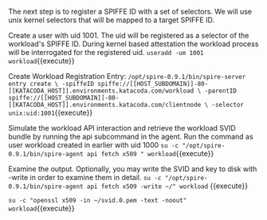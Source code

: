 
The next step is to register a SPIFFE ID with a set of selectors. We will use unix kernel selectors that will be mapped to a target SPIFFE ID.

Create a user with uid 1001. The uid will be registered as a selector of the workload's SPIFFE ID. During kernel based attestation the workload process will be interrogated for the registered uid.
`useradd -um 1001 workload`{{execute}} 

Create Workload Registration Entry:
`/opt/spire-0.9.1/bin/spire-server entry create \
-spiffeID spiffe://[[HOST_SUBDOMAIN]]-80-[[KATACODA_HOST]].environments.katacoda.com/workload \
-parentID spiffe://[[HOST_SUBDOMAIN]]-80-[[KATACODA_HOST]].environments.katacoda.com/clientnode \
-selector unix:uid:1001`{{execute}} 

Simulate the workload API interaction and retrieve the workload SVID bundle by running the api subcommand in the agent. Run the command as user workload created in earlier with uid 1000
`su -c "/opt/spire-0.9.1/bin/spire-agent api fetch x509 " workload`{{execute}} 

Examine the output. Optionally, you may write the SVID and key to disk with -write in order to examine them in detail.
`su -c "/opt/spire-0.9.1/bin/spire-agent api fetch x509 -write ~/" workload` {{execute}} 

`su -c "openssl x509 -in ~/svid.0.pem -text -noout"  workload`{{execute}} 